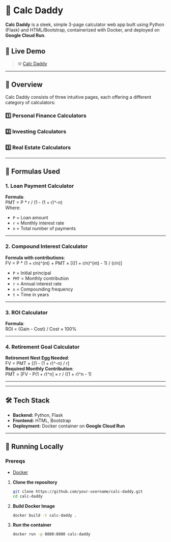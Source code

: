 # 🧮 Calc Daddy

**Calc Daddy** is a sleek, simple 3-page calculator web app built using Python (Flask) and HTML/Bootstrap, containerized with Docker, and deployed on **Google Cloud Run**.

## 🚀 Live Demo

> 🌐 [Calc Daddy](https://calc-daddy-670302942498.us-central1.run.app)

---

## 📄 Overview

Calc Daddy consists of three intuitive pages, each offering a different category of calculators:

### 1️⃣ Personal Finance Calculators


### 2️⃣ Investing Calculators


### 3️⃣ Real Estate Calculators

---

## 📐 Formulas Used

### 1. Loan Payment Calculator
**Formula**:  
PMT = P * r / (1 - (1 + r)^-n)  
Where:  
- `P` = Loan amount  
- `r` = Monthly interest rate  
- `n` = Total number of payments

---

### 2. Compound Interest Calculator
**Formula with contributions**:  
FV = P * (1 + r/n)^(nt) + PMT × [((1 + r/n)^(nt) - 1) / (r/n)]  
- `P` = Initial principal  
- `PMT` = Monthly contribution  
- `r` = Annual interest rate  
- `n` = Compounding frequency  
- `t` = Time in years

---

### 3. ROI Calculator  
**Formula**:  
ROI = (Gain - Cost) / Cost × 100%

---

### 4. Retirement Goal Calculator  
**Retirement Nest Egg Needed**:  
FV = PMT × [(1 - (1 + r)^-n) / r]  
**Required Monthly Contribution**:  
PMT = [FV - P(1 + r)^n] × r / ((1 + r)^n - 1)

---



---

## 🛠️ Tech Stack

- **Backend:** Python, Flask
- **Frontend:** HTML, Bootstrap
- **Deployment:** Docker container on **Google Cloud Run**

---

## 🐳 Running Locally
### Prereqs
- [Docker](https://www.docker.com/get-started/)

1. **Clone the repository**

   ```bash
   git clone https://github.com/your-username/calc-daddy.git
   cd calc-daddy
   ```
2. **Build Docker Image**

   ```bash
   docker build -t calc-daddy .
   ```

3. **Run the container**

   ```bash
   docker run -p 8080:8080 calc-daddy
   ```
